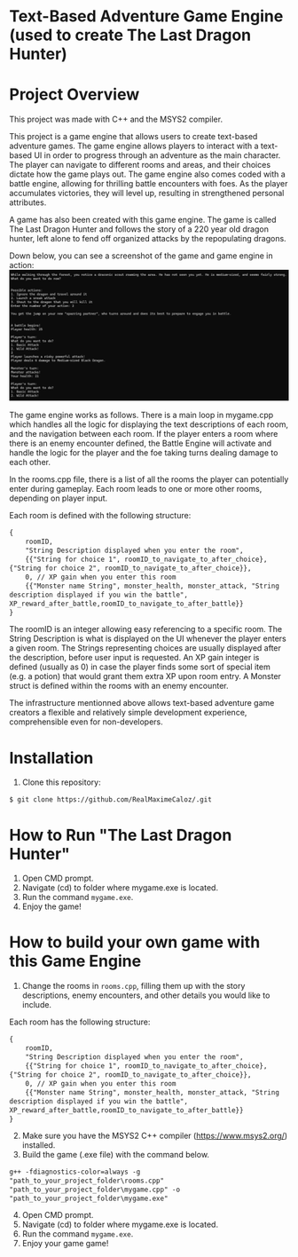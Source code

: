 # Text-Based Adventure Game Engine (used to create The Last Dragon Hunter)

# Project Overview
This project was made with C++ and the MSYS2 compiler.

This project is a game engine that allows users to create text-based adventure games.
The game engine allows players to interact with a text-based UI in order to progress through an adventure as the main character.
The player can navigate to different rooms and areas, and their choices dictate how the game plays out.
The game engine also comes coded with a battle engine, allowing for thrilling battle encounters with foes.
As the player accumulates victories, they will level up, resulting in strengthened personal attributes.

A game has also been created with this game engine. The game is called The Last Dragon Hunter and follows the story of a 220 year old dragon hunter, left alone to fend off organized attacks by the repopulating dragons.

Down below, you can see a screenshot of the game and game engine in action:
![game](https://github.com/RealMaximeCaloz/Portfolio/blob/4692cc69ce89ab5b3396e04c3d928a71023e3056/the_last_dragon_hunter_gameplay_screenshot.png)

The game engine works as follows.
There is a main loop in mygame.cpp which handles all the logic for displaying the text descriptions of each room, and the navigation between each room.
If the player enters a room where there is an enemy encounter defined, the Battle Engine will activate and handle the logic for the player and the foe taking turns dealing damage to each other.

In the rooms.cpp file, there is a list of all the rooms the player can potentially enter during gameplay. Each room leads to one or more other rooms, depending on player input.

Each room is defined with the following structure:
```
{
    roomID,
    "String Description displayed when you enter the room",
    {{"String for choice 1", roomID_to_navigate_to_after_choice},{"String for choice 2", roomID_to_navigate_to_after_choice}}, 
    0, // XP gain when you enter this room
    {{"Monster name String", monster_health, monster_attack, "String description displayed if you win the battle", XP_reward_after_battle,roomID_to_navigate_to_after_battle}}
}
```

The roomID is an integer allowing easy referencing to a specific room.
The String Description is what is displayed on the UI whenever the player enters a given room.
The Strings representing choices are usually displayed after the description, before user input is requested.
An XP gain integer is defined (usually as 0) in case the player finds some sort of special item (e.g. a potion) that would grant them extra XP upon room entry.
A Monster struct is defined within the rooms with an enemy encounter.

The infrastructure mentionned above allows text-based adventure game creators a flexible and relatively simple development experience, comprehensible even for non-developers.

# Installation
1. Clone this repository:
```
$ git clone https://github.com/RealMaximeCaloz/.git
``` 

# How to Run "The Last Dragon Hunter"
1. Open CMD prompt.
2. Navigate (cd) to folder where mygame.exe is located.
3. Run the command `mygame.exe`.
4. Enjoy the game!

# How to build your own game with this Game Engine
1. Change the rooms in `rooms.cpp`, filling them up with the story descriptions, enemy encounters, and other details you would like to include. 

Each room has the following structure:
```
{
    roomID,
    "String Description displayed when you enter the room",
    {{"String for choice 1", roomID_to_navigate_to_after_choice},{"String for choice 2", roomID_to_navigate_to_after_choice}}, 
    0, // XP gain when you enter this room
    {{"Monster name String", monster_health, monster_attack, "String description displayed if you win the battle", XP_reward_after_battle,roomID_to_navigate_to_after_battle}}
}
```
2. Make sure you have the MSYS2 C++ compiler (https://www.msys2.org/) installed.
3. Build the game (.exe file) with the command below.
```
g++ -fdiagnostics-color=always -g "path_to_your_project_folder\rooms.cpp" "path_to_your_project_folder\mygame.cpp" -o "path_to_your_project_folder\mygame.exe"
```
4. Open CMD prompt.
5. Navigate (cd) to folder where mygame.exe is located.
6. Run the command `mygame.exe`.
7. Enjoy your game game!